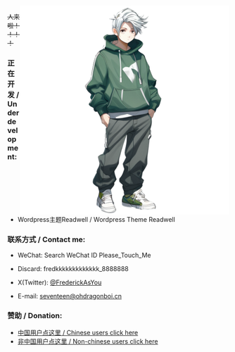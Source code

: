 <img align="right" src="https://github.com/FredericationStudio/.github/blob/main/imgs/ohdragonboi.png" width="475px" alt="ohdragonboi" title="ohdragonboi" />

~~人来啦！！！！~~

### 正在开发 / Under development:

 - Wordpress主题Readwell / Wordpress Theme Readwell

### 联系方式 / Contact me:

 - WeChat: Search WeChat ID Please_Touch_Me

 - Discard: fredkkkkkkkkkkkkk_8888888

 - X(Twitter): [@FrederickAsYou](https://twitter.com/FrederickAsYou)

 - E-mail: [seventeen@ohdragonboi.cn](mailto:seventeen@ohdragonboi.cn)

### 赞助 / Donation:

 - [中国用户点这里 / Chinese users click here](https://afdian.net/a/se7entin)
 - [非中国用户点这里 / Non-chinese users click here](https://polar.sh/FrederickAsYou)
